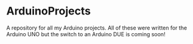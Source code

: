 # ArduinoProjects
A repository for all my Arduino projects. All of these were written for the Arduino UNO but the switch to an Arduino DUE is coming soon!
